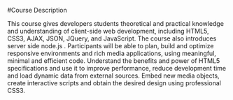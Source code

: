 #Course Description

This course gives developers students theoretical and practical knowledge and understanding of client-side web development, including HTML5, CSS3, AJAX, JSON, JQuery, and JavaScript. The course also introduces server side node.js . Participants will be able to plan, build and optimize responsive environments and rich media applications, using meaningful, minimal and efficient code. Understand the benefits and power of HTML5 specifications and use it to improve performance, reduce development time and load dynamic data from external sources. Embed new media objects, create interactive scripts and obtain the desired design using professional CSS3.

